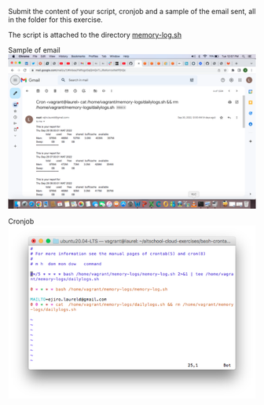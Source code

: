 Submit the content of your script, cronjob and a sample of the email sent, all in the folder for this exercise.

The script is attached to the directory [memory-log.sh](../bash-crontab-exercise/memory-log.sh)

Sample of email
![cronemail](../bash-crontab-exercise/cron-email.png)

Cronjob 
![cronjob](../bash-crontab-exercise/cronjob.png)
